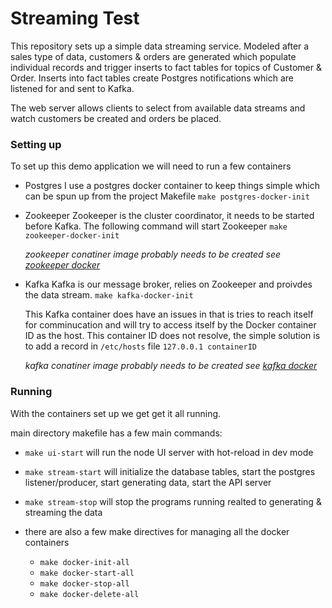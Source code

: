 # Streaming Test

This repository sets up a simple data streaming service. Modeled after a sales type of data, customers & orders are generated which populate individual records and trigger inserts to fact tables for topics of Customer & Order. Inserts into fact tables create Postgres notifications which are listened for and sent to Kafka.

The web server allows clients to select from available data streams and watch customers be created and orders be placed.

### Setting up

To set up this demo application we will need to run a few containers

- Postgres
  I use a postgres docker container to keep things simple which can be spun up from the project Makefile
  `make postgres-docker-init`
- Zookeeper
  Zookeeper is the cluster coordinator, it needs to be started before Kafka. The following command will start Zookeeper
  `make zookeeper-docker-init`

  *zookeeper conatiner image probably needs to be created see [zookeeper docker](https://github.com/khbrendle/docker/tree/master/zookeeper)*
- Kafka
  Kafka is our message broker, relies on Zookeeper and proivdes the data stream.
  `make kafka-docker-init`

  This Kafka container does have an issues in that is tries to reach itself for comminucation and will try to access itself by the Docker container ID as the host. This container ID does not resolve, the simple solution is to add a record in `/etc/hosts` file `127.0.0.1 containerID`

  *kafka conatiner image probably needs to be created see [kafka docker](https://github.com/khbrendle/docker/tree/master/kafka)*

### Running
With the containers set up we get get it all running.

main directory makefile has a few main commands:
  - `make ui-start` will run the node UI server with hot-reload in dev mode

  - `make stream-start` will initialize the database tables, start the postgres listener/producer, start generating data, start the API server

  - `make stream-stop` will stop the programs running realted to generating & streaming the data

  - there are also a few make directives for managing all the docker containers
    - `make docker-init-all`
    - `make docker-start-all`
    - `make docker-stop-all`
    - `make docker-delete-all`
